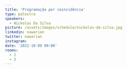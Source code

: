 ```yaml
---
title: 'Programação por coincidência'
type: palestra
speakers:
  - Nickolas Da Silva
picture: /assets/images/schedule/nickolas-da-silva.jpg
linkedin: nawarian
twitter: nawarian
instagram: 
date: '2022-10-09 09:00'
rooms:
  - 2
  - 3
---
```

